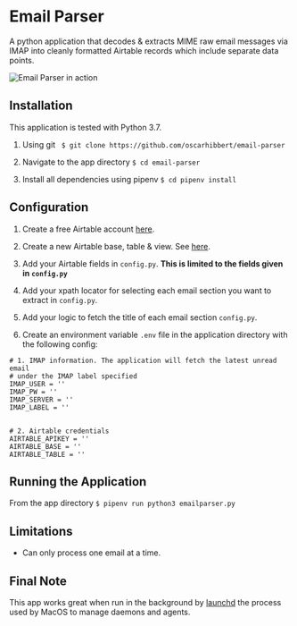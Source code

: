 # Email Parser

A python application that decodes & extracts MIME raw email messages via IMAP into cleanly formatted Airtable records which include separate data points.

![Email Parser in action](https://images.squarespace-cdn.com/content/v1/5f68900ab0847f6b53d3b288/1605056165374-178PDTE0PK5Y4TKGVIQ1/ke17ZwdGBToddI8pDm48kNvT88LknE-K9M4pGNO0Iqd7gQa3H78H3Y0txjaiv_0fDoOvxcdMmMKkDsyUqMSsMWxHk725yiiHCCLfrh8O1z5QPOohDIaIeljMHgDF5CVlOqpeNLcJ80NK65_fV7S1USOFn4xF8vTWDNAUBm5ducQhX-V3oVjSmr829Rco4W2Uo49ZdOtO_QXox0_W7i2zEA/email-parser.jpg)

## Installation

This application is tested with Python 3.7.

1. Using git ``` $ git clone https://github.com/oscarhibbert/email-parser```

2. Navigate to the app directory ```$ cd email-parser```

3. Install all dependencies using pipenv ```$ cd pipenv install```


## Configuration

1. Create a free Airtable account [here](https://airtable.com/signup).

2. Create a new Airtable base, table & view. See [here](https://support.airtable.com/hc/en-us/articles/360021518753-Getting-started-starting-with-the-base-ics).

3. Add your Airtable fields in ```config.py```. **This is limited to the fields given in ```config.py```**

4. Add your xpath locator for selecting each email section you want to extract in ```config.py```.

5. Add your logic to fetch the title of each email section ```config.py```.

6. Create an environment variable ```.env``` file in the application directory with the following config:

```
# 1. IMAP information. The application will fetch the latest unread email
# under the IMAP label specified
IMAP_USER = ''
IMAP_PW = ''
IMAP_SERVER = ''
IMAP_LABEL = ''


# 2. Airtable credentials
AIRTABLE_APIKEY = ''
AIRTABLE_BASE = ''
AIRTABLE_TABLE = ''
```


## Running the Application

From the app directory ```$ pipenv run python3 emailparser.py```


## Limitations

* Can only process one email at a time.


## Final Note

This app works great when run in the background by [launchd](https://www.launchd.info/) the process used by MacOS to manage  daemons and agents.


